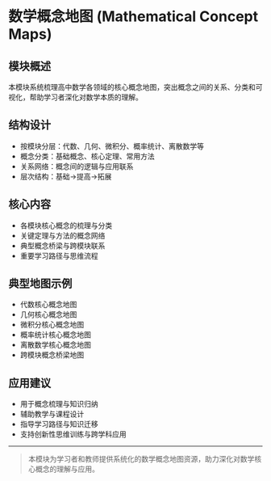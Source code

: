 # 数学概念地图 (Mathematical Concept Maps)

## 模块概述

本模块系统梳理高中数学各领域的核心概念地图，突出概念之间的关系、分类和可视化，帮助学习者深化对数学本质的理解。

## 结构设计

- 按模块分层：代数、几何、微积分、概率统计、离散数学等
- 概念分类：基础概念、核心定理、常用方法
- 关系网络：概念间的逻辑与应用联系
- 层次结构：基础→提高→拓展

## 核心内容

- 各模块核心概念的梳理与分类
- 关键定理与方法的概念网络
- 典型概念桥梁与跨模块联系
- 重要学习路径与思维流程

## 典型地图示例

- 代数核心概念地图
- 几何核心概念地图
- 微积分核心概念地图
- 概率统计核心概念地图
- 离散数学核心概念地图
- 跨模块概念桥梁地图

## 应用建议

- 用于概念梳理与知识归纳
- 辅助教学与课程设计
- 指导学习路径与知识迁移
- 支持创新性思维训练与跨学科应用

---

> 本模块为学习者和教师提供系统化的数学概念地图资源，助力深化对数学核心概念的理解与应用。
